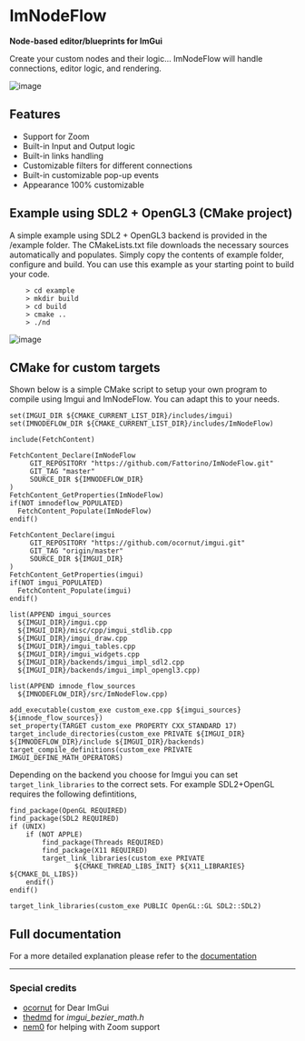 # ImNodeFlow
**Node-based editor/blueprints for ImGui**

Create your custom nodes and their logic... ImNodeFlow will handle connections, editor logic, and rendering.

![image](https://github.com/Fattorino/ImNodeFlow/assets/90210751/605f8cc5-794f-45bd-b4dd-2d6ffdb706e7)

## Features
- Support for Zoom
- Built-in Input and Output logic
- Built-in links handling
- Customizable filters for different connections
- Built-in customizable pop-up events
- Appearance 100% customizable

## Example using SDL2 + OpenGL3 (CMake project)
A simple example using SDL2 + OpenGL3 backend is provided in the /example folder. The CMakeLists.txt file downloads the necessary sources automatically and populates. Simply copy the contents of example folder, configure and build. You can use this example as your starting point to build your code.
```
    > cd example
    > mkdir build
    > cd build
    > cmake ..
    > ./nd
```

![image](https://github.com/Fattorino/ImNodeFlow/assets/90210751/0ef78533-23f6-4cda-96aa-dabb121d1503)

## CMake for custom targets
Shown below is a simple CMake script to setup your own program to compile using Imgui and ImNodeFlow. You can adapt this to your needs.
```
set(IMGUI_DIR ${CMAKE_CURRENT_LIST_DIR}/includes/imgui)
set(IMNODEFLOW_DIR ${CMAKE_CURRENT_LIST_DIR}/includes/ImNodeFlow)

include(FetchContent)

FetchContent_Declare(ImNodeFlow
     GIT_REPOSITORY "https://github.com/Fattorino/ImNodeFlow.git"
     GIT_TAG "master"
     SOURCE_DIR ${IMNODEFLOW_DIR}
)
FetchContent_GetProperties(ImNodeFlow)
if(NOT imnodeflow_POPULATED)
  FetchContent_Populate(ImNodeFlow)
endif()

FetchContent_Declare(imgui
     GIT_REPOSITORY "https://github.com/ocornut/imgui.git"
     GIT_TAG "origin/master"
     SOURCE_DIR ${IMGUI_DIR}
)
FetchContent_GetProperties(imgui)
if(NOT imgui_POPULATED)
  FetchContent_Populate(imgui)
endif()

list(APPEND imgui_sources
  ${IMGUI_DIR}/imgui.cpp
  ${IMGUI_DIR}/misc/cpp/imgui_stdlib.cpp
  ${IMGUI_DIR}/imgui_draw.cpp
  ${IMGUI_DIR}/imgui_tables.cpp
  ${IMGUI_DIR}/imgui_widgets.cpp
  ${IMGUI_DIR}/backends/imgui_impl_sdl2.cpp
  ${IMGUI_DIR}/backends/imgui_impl_opengl3.cpp)

list(APPEND imnode_flow_sources
  ${IMNODEFLOW_DIR}/src/ImNodeFlow.cpp)

add_executable(custom_exe custom_exe.cpp ${imgui_sources} ${imnode_flow_sources})
set_property(TARGET custom_exe PROPERTY CXX_STANDARD 17)
target_include_directories(custom_exe PRIVATE ${IMGUI_DIR} ${IMNODEFLOW_DIR}/include ${IMGUI_DIR}/backends)
target_compile_definitions(custom_exe PRIVATE IMGUI_DEFINE_MATH_OPERATORS)
```
Depending on the backend you choose for Imgui you can set `target_link_libraries` to the correct sets. For example SDL2+OpenGL requires the following defintitions,

```
find_package(OpenGL REQUIRED)
find_package(SDL2 REQUIRED)
if (UNIX)
    if (NOT APPLE)
        find_package(Threads REQUIRED)
        find_package(X11 REQUIRED)
        target_link_libraries(custom_exe PRIVATE
                ${CMAKE_THREAD_LIBS_INIT} ${X11_LIBRARIES} ${CMAKE_DL_LIBS})
    endif()
endif()

target_link_libraries(custom_exe PUBLIC OpenGL::GL SDL2::SDL2)
```

## Full documentation
For a more detailed explanation please refer to the [documentation](documentation.md)

***
### Special credits
- [ocornut](https://github.com/ocornut) for Dear ImGui
- [thedmd](https://github.com/thedmd) for _imgui_bezier_math.h_
- [nem0](https://github.com/nem0) for helping with Zoom support
